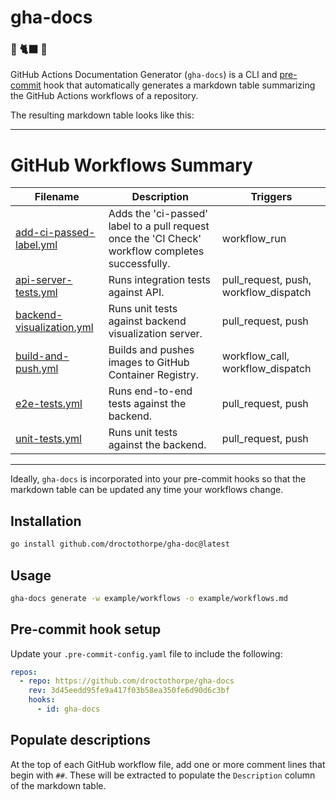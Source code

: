 # gha-docs

### 🐙 🐈‍⬛ 📖

GitHub Actions Documentation Generator (`gha-docs`) is a CLI and
[pre-commit](https://pre-commit.com/) hook that automatically generates a
markdown table summarizing the GitHub Actions workflows of a repository.

The resulting markdown table looks like this:

---

# GitHub Workflows Summary

| Filename | Description | Triggers |
| --- | --- | --- |
| [add-ci-passed-label.yml](example/workflows/add-ci-passed-label.yml) | Adds the 'ci-passed' label to a pull request once the 'CI Check' workflow completes successfully. | workflow_run |
| [api-server-tests.yml](example/workflows/api-server-tests.yml) | Runs integration tests against API. | pull_request, push, workflow_dispatch |
| [backend-visualization.yml](example/workflows/backend-visualization.yml) | Runs unit tests against backend visualization server. | pull_request, push |
| [build-and-push.yml](example/workflows/build-and-push.yml) | Builds and pushes images to GitHub Container Registry. | workflow_call, workflow_dispatch |
| [e2e-tests.yml](example/workflows/e2e-tests.yml) | Runs end-to-end tests against the backend. | pull_request, push |
| [unit-tests.yml](example/workflows/unit-tests.yml) | Runs unit tests against the backend. | pull_request, push |

---

Ideally, `gha-docs` is incorporated into your pre-commit hooks so that the markdown
table can be updated any time your workflows change.

## Installation

```bash
go install github.com/droctothorpe/gha-doc@latest
```
## Usage

```bash
gha-docs generate -w example/workflows -o example/workflows.md
```


## Pre-commit hook setup

Update your `.pre-commit-config.yaml` file to include the following:

```yaml
repos:
  - repo: https://github.com/droctothorpe/gha-docs
    rev: 3d45eedd95fe9a417f03b58ea350fe6d90d6c3bf
    hooks:
      - id: gha-docs
```

## Populate descriptions

At the top of each GitHub workflow file, add one or more comment lines that begin with
`##`. These will be extracted to populate the `Description` column of the
markdown table.